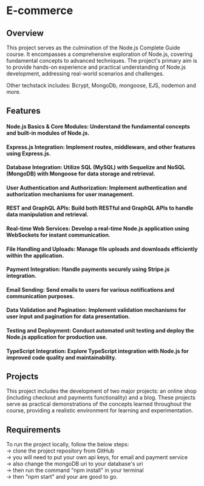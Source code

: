 # E-commerce

## Overview
This project serves as the culmination of the Node.js Complete Guide course. It encompasses a comprehensive exploration of Node.js, covering fundamental concepts to advanced techniques. The project's primary aim is to provide hands-on experience and practical understanding of Node.js development, addressing real-world scenarios and challenges.

Other techstack includes: Bcrypt, MongoDb, mongoose, EJS, nodemon and more.

## Features
#### Node.js Basics & Core Modules: Understand the fundamental concepts and built-in modules of Node.js.
#### Express.js Integration: Implement routes, middleware, and other features using Express.js.
#### Database Integration: Utilize SQL (MySQL) with Sequelize and NoSQL (MongoDB) with Mongoose for data storage and retrieval.
#### User Authentication and Authorization: Implement authentication and authorization mechanisms for user management.
#### REST and GraphQL APIs: Build both RESTful and GraphQL APIs to handle data manipulation and retrieval.
#### Real-time Web Services: Develop a real-time Node.js application using WebSockets for instant communication.
#### File Handling and Uploads: Manage file uploads and downloads efficiently within the application.
#### Payment Integration: Handle payments securely using Stripe.js integration.
#### Email Sending: Send emails to users for various notifications and communication purposes.
#### Data Validation and Pagination: Implement validation mechanisms for user input and pagination for data presentation.
#### Testing and Deployment: Conduct automated unit testing and deploy the Node.js application for production use.
#### TypeScript Integration: Explore TypeScript integration with Node.js for improved code quality and maintainability.

## Projects
This project includes the development of two major projects: an online shop (including checkout and payments functionality) and a blog. These projects serve as practical demonstrations of the concepts learned throughout the course, providing a realistic environment for learning and experimentation.

## Requirements
To run the project locally, follow the below steps:<br>
-> clone the project repository from GitHub <br>
-> you will need to put your own api keys, for email and payment service <br>
-> also change the mongoDB uri to your database's uri<br>
-> then run the command "npm install" in your terminal<br>
-> then "npm start" and your are good to go.
